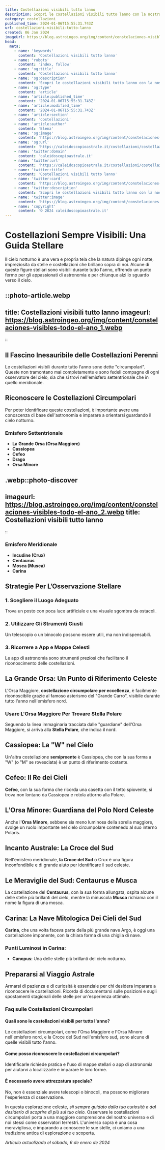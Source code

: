 ```yaml
---
title: Costellazioni visibili tutto lanno
description: Scopri le costellazioni visibili tutto lanno con la nostra guida esperta. Stelle sempre brillanti, da non perdere! #Astronomia #StellePerenni
category: costellazioni
published_time: 2024-01-06T15:55:31.743Z
url: costellazioni-visibili-tutto-lanno
created: 06 Jan 2024
imageUrl: https://blog.astroingeo.org/img/content/constelaciones-visibles-todo-el-ano_1.webp
head:
  meta:
    - name: 'keywords'
      content: 'Costellazioni visibili tutto lanno'
    - name: 'robots'
      content: 'index, follow'
    - name: 'og:title'
      content: 'Costellazioni visibili tutto lanno'
    - name: 'og:description'
      content: 'Scopri le costellazioni visibili tutto lanno con la nostra guida esperta. Stelle sempre brillanti, da non perdere! #Astronomia #StellePerenni'
    - name: 'og:type'
      content: 'article'
    - name: 'article:published_time'
      content: '2024-01-06T15:55:31.743Z'
    - name: 'article:modified_time'
      content: '2024-01-06T15:55:31.743Z'
    - name: 'article:section'
      content: 'costellazioni'
    - name: 'article:author'
      content: 'Elena'
    - name: 'og:image'
      content: 'https://blog.astroingeo.org/img/content/constelaciones-visibles-todo-el-ano_1.webp'
    - name: 'og:url'
      content: 'https://caleidoscopioastrale.it/costellazioni/costellazioni-visibili-tutto-lanno'
    - name: 'twitter:domain'
      content: 'caleidoscopioastrale.it'
    - name: 'twitter:url'
      content: 'https://caleidoscopioastrale.it/costellazioni/costellazioni-visibili-tutto-lanno'
    - name: 'twitter:title'
      content: 'Costellazioni visibili tutto lanno'
    - name: 'twitter:card'
      content: 'https://blog.astroingeo.org/img/content/constelaciones-visibles-todo-el-ano_1.webp'
    - name: 'twitter:description'
      content: 'Scopri le costellazioni visibili tutto lanno con la nostra guida esperta. Stelle sempre brillanti, da non perdere! #Astronomia #StellePerenni'
    - name: 'twitter:image'
      content: 'https://blog.astroingeo.org/img/content/constelaciones-visibles-todo-el-ano_1.webp'
    - name: 'copyright'
      content: '© 2024 caleidoscopioastrale.it'
---
```

# Costellazioni Sempre Visibili: Una Guida Stellare

Il cielo notturno è una vera e propria tela che la natura dipinge ogni notte, impreziosita da stelle e costellazioni che brillano sopra di noi. Alcune di queste figure stellari sono visibili durante tutto l'anno, offrendo un punto fermo per gli appassionati di astronomia e per chiunque alzi lo sguardo verso il cielo. 

::photo-article.webp
---
title: Costellazioni visibili tutto lanno
imageurl: https://blog.astroingeo.org/img/content/constelaciones-visibles-todo-el-ano_1.webp
---
::

## Il Fascino Inesauribile delle Costellazioni Perenni

Le costellazioni visibili durante tutto l'anno sono dette "circumpolari". Queste non tramontano mai completamente e sono fedeli compagne di ogni osservatore del cielo, sia che si trovi nell'emisfero settentrionale che in quello meridionale.

## Riconoscere le Costellazioni Circumpolari

Per poter identificare queste costellazioni, è importante avere una conoscenza di base dell'astronomia e imparare a orientarsi guardando il cielo notturno.

### Emisfero Settentrionale
- **La Grande Orsa (Orsa Maggiore)**
- **Cassiopea**
- **Cefeo**
- **Drago**
- **Orsa Minore**

.webp::photo-discover
---
imageurl: https://blog.astroingeo.org/img/content/constelaciones-visibles-todo-el-ano_2.webp
title: Costellazioni visibili tutto lanno
---
::

### Emisfero Meridionale
- **Incudine (Crux)**
- **Centaurus**
- **Mosca (Musca)**
- **Carina**

## Strategie Per L’Osservazione Stellare

### 1. Scegliere il Luogo Adeguato
Trova un posto con poca luce artificiale e una visuale sgombra da ostacoli. 

### 2. Utilizzare Gli Strumenti Giusti
Un telescopio o un binocolo possono essere utili, ma non indispensabili. 

### 3. Ricorrere a App e Mappe Celesti
Le app di astronomia sono strumenti preziosi che facilitano il riconoscimento delle costellazioni.

## La Grande Orsa: Un Punto di Riferimento Celeste

L'Orsa Maggiore, **costellazione circumpolare per eccellenza**, è facilmente riconoscibile grazie al famoso asterismo del "Grande Carro", visibile durante tutto l'anno nell'emisfero nord. 

### Usare L'Orsa Maggiore Per Trovare Stella Polare

Seguendo la linea immaginaria tracciata dalle "guardiane" dell'Orsa Maggiore, si arriva alla **Stella Polare**, che indica il nord.

## Cassiopea: La "W" nel Cielo

Un'altra costellazione **semipreente** è Cassiopea, che con la sua forma a "W" (o "M" se rovesciata) è un punto di riferimento costante.

## Cefeo: Il Re dei Cieli

**Cefeo**, con la sua forma che ricorda una casetta con il tetto spiovente, si trova non lontano da Cassiopea e rotola attorno alla Polare.

## L'Orsa Minore: Guardiana del Polo Nord Celeste

Anche l'**Orsa Minore**, sebbene sia meno luminosa della sorella maggiore, svolge un ruolo importante nel cielo circumpolare contenedo al suo interno Polaris.

## Incanto Australe: La Croce del Sud

Nell'emisfero meridionale, **la Croce del Sud** o Crux è una figura inconfondibile e di grande aiuto per identificare il sud celeste.

## Le Meraviglie del Sud: Centaurus e Musca

La costellazione del **Centaurus**, con la sua forma allungata, ospita alcune delle stelle più brillanti del cielo, mentre la minuscola **Musca** richiama con il nome la figura di una mosca.

## Carina: La Nave Mitologica Dei Cieli del Sud

**Carina**, che una volta faceva parte della più grande nave Argo, è oggi una costellazione imponente, con la chiara forma di una chiglia di nave.

### Punti Luminosi in Carina:
- **Canopus**: Una delle stelle più brillanti del cielo notturno.

## Prepararsi al Viaggio Astrale

Armarsi di pazienza e di curiosità è essenziale per chi desidera imparare a riconoscere le costellazioni. Ricorda di documentarsi sulle posizioni e sugli spostamenti stagionali delle stelle per un'esperienza ottimale.

### Faq sulle Costellazioni Circumpolari

#### Quali sono le costellazioni visibili per tutto l'anno?
Le costellazioni circumpolari, come l'Orsa Maggiore e l'Orsa Minore nell'emisfero nord, e la Croce del Sud nell'emisfero sud, sono alcune di quelle visibili tutto l'anno.

#### Come posso riconoscere le costellazioni circumpolari?
Identificarle richiede pratica e l'uso di mappe stellari o app di astronomia per aiutarvi a localizzarle e imparare le loro forme.

#### È necessario avere attrezzatura speciale?
No, non è essenziale avere telescopi o binocoli, ma possono migliorare l'esperienza di osservazione.

In questa esplorazione celeste, *sii sempre guidato dalla tua curiosità e dal desiderio di scoprire di più sul tuo cielo.* Osservare le costellazioni circumpolari porta a una maggiore comprensione del nostro universo e di noi stessi come osservatori terrestri. L'universo sopra è una cosa meravigliosa, e imparando a conoscere le sue stelle, ci uniamo a una tradizione antica di esplorazione e scoperta.

_Artículo actualizado el sábado, 6 de enero de 2024_